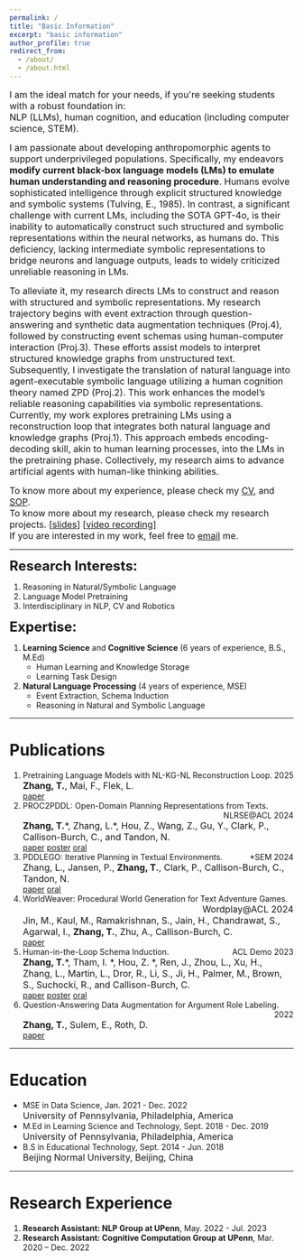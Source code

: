 ```yaml
---
permalink: /
title: "Basic Information"
excerpt: "basic information"
author_profile: true
redirect_from: 
  - /about/
  - /about.html
---
```


<!-- <p><font size=2>Last Updated: 05/12/2024</font></p> -->
<!-- <font size=5>Basic Information</font> -->
<!-- I am in search of a Ph.D. position in 2024, preferably in America.<br> -->
<p><font size=3>
I am the ideal match for your needs, if you're seeking students with a robust foundation in:<br>
NLP (LLMs), human cognition, and education (including computer science, STEM).</font></p>
<!-- I am <b>fascinated by reasoning</b> and dedicate to <b>causality described in pre- and post-conditions</b> (referring to the PROC2PDDL paper). If you are interested in this, feel free to email me.&#128515; -->

<p><font size=3>I am passionate about developing anthropomorphic agents to support underprivileged populations. Specifically, my endeavors <b>modify current black-box language models (LMs) to emulate human understanding and reasoning procedure</b>. Humans evolve sophisticated intelligence through explicit structured knowledge and symbolic systems (Tulving, E., 1985). In contrast, a significant challenge with current LMs, including the SOTA GPT-4o, is their inability to automatically construct such structured and symbolic representations within the neural networks, as humans do. This deficiency, lacking intermediate symbolic representations to bridge neurons and language outputs, leads to widely criticized unreliable reasoning in LMs.</font></p>

<p><font size=3>To alleviate it, my research directs LMs to construct and reason with structured and symbolic representations. My research trajectory begins with event extraction through question-answering and synthetic data augmentation techniques (Proj.4), followed by constructing event schemas using human-computer interaction (Proj.3). These efforts assist models to interpret structured knowledge graphs from unstructured text. Subsequently, I investigate the translation of natural language into agent-executable symbolic language utilizing a human cognition theory named ZPD (Proj.2). This work enhances the model’s reliable reasoning capabilities via symbolic representations. Currently, my work explores pretraining LMs using a reconstruction loop that integrates both natural language and knowledge graphs (Proj.1). This approach embeds encoding-decoding skill, akin to human learning processes, into the LMs in the pretraining phase. Collectively, my research aims to advance artificial agents with human-like thinking abilities.</font></p>
<!-- <a href="https://tianyi0608.github.io/tianyizhang/files/proc2pddl.pdf"> -->

<!-- <p><font size=3>I am currently working on a project for Itinerary Planning, utilizing LM-assisted Symbolic Reasoning. This innovative approach -- acquiring and applying symbolic knowledge, is capable of solving complex planning tasks accurately and faithfully. For a clearer view, please refer to the <a href="https://tianyi0608.github.io/tianyizhang/files/itinerary_planning.png">system flowchart</a>.</font></p> -->

<p><font size=3>To know more about my experience, please check my <a href="https://tianyi0608.github.io/tianyizhang/files/CV_NLP_TianyiZhang_241126.pdf">CV</a>, and <a href="https://tianyi0608.github.io/tianyizhang/files/SOP-Tianyi Zhang-2025.pdf">SOP</a>.<br>
To know more about my research, please check my research projects. [<a href="https://tianyi0608.github.io/tianyizhang/files/research_projects.pdf">slides</a>] [<a href="https://youtu.be/e0t4urFML2A">video recording</a>]<br>
<!-- <button onclick="window.location.href='https://youtu.be/e0t4urFML2A';">video recording</button> -->
If you are interested in my work, feel free to <a href="mailto: zty@seas.upenn.edu">email</a> me.</font></p>

------

<!-- **<font size=5>Highest Education:</font>**
&emsp;MSE in Data Science at University of Pennsylvania;  GPA: 3.97 -->

**<font size=5>Research Interests:</font>**
1. Reasoning in Natural/Symbolic Language
2. Language Model Pretraining
3. Interdisciplinary in NLP, CV and Robotics

**<font size=5>Expertise:</font>**
1. **Learning Science** and **Cognitive Science** (6 years of experience, B.S., M.Ed)
    - Human Learning and Knowledge Storage
    - Learning Task Design
2. **Natural Language Processing** (4 years of experience, MSE)
    - Event Extraction, Schema Induction
    - Reasoning in Natural and Symbolic Language<br>
      <!-- <font size=3>e.g. Schema Generation, Event and Entity Pre- and Post-condition Generation</font> -->

------

# Publications

<!-- <div style="display: flex; justify-content: space-between;">
  <span>Content from the left</span>
  <span>2024</span>
</div> -->

<ol>
  <li>
    <span style="float: left;">Pretraining Language Models with NL-KG-NL Reconstruction Loop.</span>
    <span style="float: right;">2025</span>
    <br style="clear: both;" />
    <span style="float: left; font-size: 16px;"><b>Zhang, T.</b>, Mai, F., Flek, L.</span>
    <br style="clear: both;" />
    <span style="float: left;"><a href="">paper</a></span>  <!-- <a href="">poster</a>  <a href="">oral</a> -->
    <br style="clear: both;" />
  </li>

  <li>
    <span style="float: left;">PROC2PDDL: Open-Domain Planning Representations from Texts.</span>
    <span style="float: right;">NLRSE@ACL 2024</span>
    <br style="clear: both;" />
    <span style="float: left; font-size: 16px;"><b>Zhang, T.</b>*, Zhang, L.*, Hou, Z., Wang, Z., Gu, Y., Clark, P., Callison-Burch, C., and Tandon, N.</span>
    <br style="clear: both;" />
    <span style="float: left;"><a href="https://aclanthology.org/2024.nlrse-1.2.pdf">paper</a>    <a href="https://tianyi0608.github.io/tianyizhang/files/proc2pddl-poster.pdf">poster</a>    <a href="https://underline.io/lecture/104074-proc2pddl-open-domain-planning-representations-from-texts">oral</a></span>
    <br style="clear: both;" />
  </li>

  <li>
    <span style="float: left;">PDDLEGO: Iterative Planning in Textual Environments.</span>
    <span style="float: right;">*SEM 2024</span>
    <br style="clear: both;" />
    <span style="float: left;  font-size: 16px;">Zhang, L., Jansen, P., <b>Zhang, T.</b>, Clark, P., Callison-Burch, C., Tandon, N.</span>
    <br style="clear: both;" />
    <span style="float: left;"><a href="https://aclanthology.org/2024.starsem-1.17v2.pdf">paper</a>    <a href="https://underline.io/lecture/96705-pddlego-iterative-planning-in-textual-environments">oral</a></span>
    <br style="clear: both;" />
  </li>

  <li>
    <span style="float: left;">WorldWeaver: Procedural World Generation for Text Adventure Games.</span>
    <span style="float: right; font-size: 16px;">Wordplay@ACL 2024</span>
    <br style="clear: both;" />
    <span style="float: left; font-size: 16px;">Jin, M., Kaul, M., Ramakrishnan, S., Jain, H., Chandrawat, S., Agarwal, I., <b>Zhang, T.</b>, Zhu, A., Callison-Burch, C.</span>
    <br style="clear: both;" />
    <span style="float: left;"><a href="https://www.cis.upenn.edu/~ccb/publications/worldweaver.pdf">paper</a></span>
    <br style="clear: both;" />
  </li>

  <li>
    <span style="float: left;">Human-in-the-Loop Schema Induction.</span>
    <span style="float: right;">ACL Demo 2023</span>
    <br style="clear: both;" />
    <span style="float: left; font-size: 16px;"><b>Zhang, T.</b>*, Tham, I. *, Hou, Z. *, Ren, J., Zhou, L., Xu, H., Zhang, L., Martin, L., Dror, R., Li, S., Ji, H., Palmer, M., Brown, S., Suchocki, R., and Callison-Burch, C.</span>
    <br style="clear: both;" />
    <span style="float: left;"><a href="https://aclanthology.org/2023.acl-demo.1.pdf">paper</a>    <a href="https://tianyi0608.github.io/tianyizhang/files/schema-induction-poster.pdf">poster</a>    <a href="https://underline.io/lecture/78228-human-in-the-loop-schema-induction">oral</a></span>
    <br style="clear: both;" />
  </li>

  <li>
    <span style="float: left;">Question-Answering Data Augmentation for Argument Role Labeling.</span>
    <span style="float: right;">2022</span>
    <br style="clear: both;" />
    <span style="float: left; font-size: 16px;"><b>Zhang, T.</b>, Sulem, E., Roth, D.</span>
    <br style="clear: both;" />
    <span style="float: left;"><a href="https://tianyi0608.github.io/tianyizhang/files/AE-QG.pdf">paper</a></span>
    <br style="clear: both;" />
  </li>
</ol>

------

# Education
  - MSE in Data Science,   Jan. 2021 - Dec. 2022<br>
    <font size=3>University of Pennsylvania, Philadelphia, America</font>
  - M.Ed in Learning Science and Technology,   Sept. 2018 - Dec. 2019<br>
    <font size=3>University of Pennsylvania, Philadelphia, America</font>
  - B.S in Educational Technology,   Sept. 2014 - Jun. 2018<br>
    <font size=3>Beijing Normal University, Beijing, China</font>

------

# Research Experience
1. **Research Assistant: NLP Group at UPenn**, May. 2022 - Jul. 2023
2. **Research Assistant: Cognitive Computation Group at UPenn**, Mar. 2020 – Dec. 2022

<!--    - Event **schema generation** using GPT-3
      <blockquote style="font-style:normal;"><font size=3>
        <ul>
        <li><strong>Design the scaffold prompts</strong> (cause, plan, procedure, effect, etc.) for GPT-3 to generate inclusive events</li>
        <li>Apply SRL and constituency parsing to summarize and <strong>extract structured events</strong></li>
        <li>Build schema graphs by adding temporal relations to the events</li>
        <li><strong>Ground the graph nodes</strong> into the ontology through the semantic inference or the semantic similarity</li>
        <li>Outcome: "Human-in-the-Loop Schema Induction" paper</li>
        </ul>
      </font></blockquote>
    - Natural language to **symbolic language** translation for **reasoning**
      <blockquote style="font-style:normal;"><font size=3>
        <ul>
        <li>Focus on open-domain natural language (wikiHow) to symbolic language (PDDL) generation with GPT-4</li>
        <li><strong>Decompose the task</strong> into three stages: extraction, inference, and translation</li>
        <li>Identify strong <strong>text extraction and entity states inference</strong> abilities with increasingly complex wikiHow text (~5000 words)</li>
        <li>Acknowledge a weak <strong>translation capability</strong> to predefined symbolic pattern</li>
        <li>Improve the performance using <strong>CoT</strong> and <strong>instructions</strong> on translation.</li>
        <li>Outcome:"PROC2PDDL" paper</li>
        </ul>
      </font></blockquote>

2. **Research Assistant: Cognitive Computation Group at UPenn**, Mar. 2020 – Dec. 2022   

    - Event **trigger identification** and **classification** using **sequence tagging**
      <blockquote style="font-style:normal;"><font size=3>
        <ul>
        <li>Build 1-of-N (72) joint model and <strong>BIO identification + event type classification</strong> pipeline model</li>
        <li><strong>Transfer learning</strong> with target language auxiliary dataset, e.g. OntoNotes Arabic</li>
        </ul>
      </font></blockquote>
    - Event **argument identification** and **classification** using **QA**
        <blockquote style="font-style:normal;"><font size=3>
        <ul>
        <li><strong>Design fixed questions</strong> for each argument role and convert argument role labeling task to question answering task</li>
        <li>Build has-and-no-answer joint model and <strong>has/no answer classification + has answer identification</strong> pipeline model</li>
        <li>Transfer learning with auxiliary QA dataset, e.g. SQuAD, QAMR</li>
        </ul>
      </font></blockquote>
    - Event **data augmentation** using **answer extraction (AE)** and **question generation (QG)**
        <blockquote style="font-style:normal;"><font size=3>
        <ul>
        <li>Train <strong>AE-QG T5 model</strong> to extract QA pairs from unlabeled event text</li>
        <li>Train <strong>AEwSRL-QG Bert-T5 model</strong> to extract QA pairs from unlabeled event text</li>
        <li><strong>Evaluate on joint-QA and pipeline-QA model</strong> and prove effectiveness of the above data augmentation approach</li>
        <li>Outcome: "Argument Role Labelling Question-Answer Pair Data Augmentation" paper</li>
        </ul>
      </font></blockquote> -->



